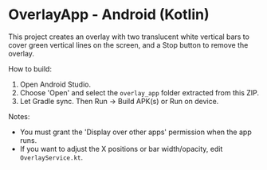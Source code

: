 OverlayApp - Android (Kotlin)
=================================
This project creates an overlay with two translucent white vertical bars to cover green vertical lines on the screen,
and a Stop button to remove the overlay.

How to build:
1. Open Android Studio.
2. Choose 'Open' and select the `overlay_app` folder extracted from this ZIP.
3. Let Gradle sync. Then Run -> Build APK(s) or Run on device.

Notes:
- You must grant the 'Display over other apps' permission when the app runs.
- If you want to adjust the X positions or bar width/opacity, edit `OverlayService.kt`.
